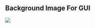 ## Background Image For GUI

<img src="https://github.com/Chubbyman2/flydo/blob/main/docs/Tacit.jpg">

